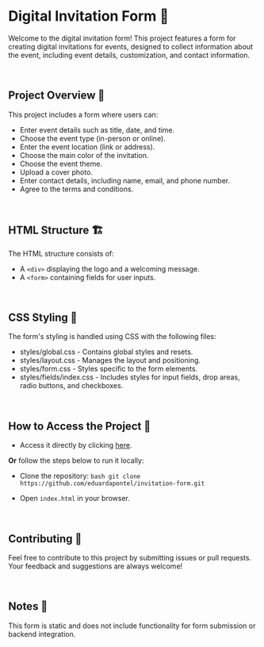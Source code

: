 # Digital Invitation Form 🎉
Welcome to the digital invitation form! This project features a form for creating digital invitations for events, designed to collect information about the event, including event details, customization, and contact information.

<br>

## Project Overview 🎊
This project includes a form where users can:

- Enter event details such as title, date, and time.
- Choose the event type (in-person or online).
- Enter the event location (link or address).
- Choose the main color of the invitation.
- Choose the event theme.
- Upload a cover photo.
- Enter contact details, including name, email, and phone number.
- Agree to the terms and conditions.

<br>

## HTML Structure 🏗️

The HTML structure consists of:

- A `<div>` displaying the logo and a welcoming message.
- A `<form>` containing fields for user inputs.

<br>

## CSS Styling 🎨
The form's styling is handled using CSS with the following files:

- styles/global.css - Contains global styles and resets.
- styles/layout.css - Manages the layout and positioning.
- styles/form.css - Styles specific to the form elements.
- styles/fields/index.css - Includes styles for input fields, drop areas, radio buttons, and checkboxes.

<br>

## How to Access the Project 🚀

- Access it directly by clicking [here](https://eduardapontel.github.io/invitation-form/).

**Or** follow the steps below to run it locally:

- Clone the repository:
   ```bash git clone https://github.com/eduardapontel/invitation-form.git```

- Open `index.html` in your browser.

<br>

## Contributing 🤝

Feel free to contribute to this project by submitting issues or pull requests. Your feedback and suggestions are always welcome!

<br>

## Notes 📌

This form is static and does not include functionality for form submission or backend integration.

